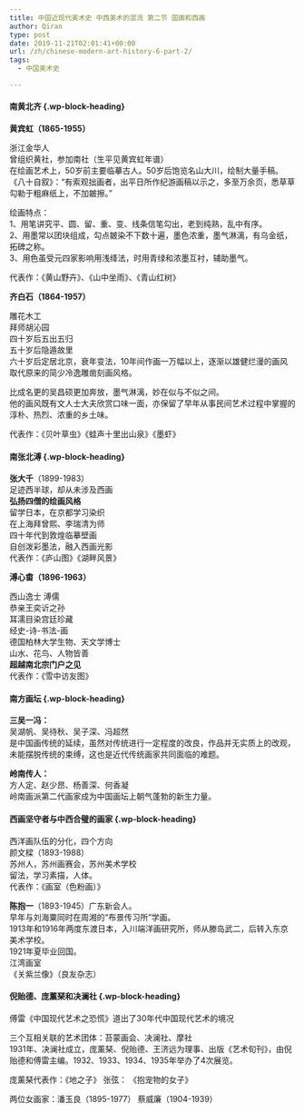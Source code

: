 ```yaml
---
title: 中国近现代美术史 中西美术的混流 第二节 国画和西画
author: Qiran
type: post
date: 2019-11-21T02:01:41+00:00
url: /zh/chinese-modern-art-history-6-part-2/
tags:
  - 中国美术史

---
```

#### 南黄北齐 {.wp-block-heading}

**黄宾虹（1865-1955）**

浙江金华人  
曾组织黄社，参加南社（生平见黄宾虹年谱）  
在绘画艺术上，50岁前主要临摹古人。50岁后饱览名山大川，绘制大量手稿。  
《八十自叙》：“有索观拙画者，出平日所作纪游画稿以示之，多至万余页，悉草草勾勒于粗麻纸上，不加皴擦。”  


绘画特点：  
1、用笔讲究平、圆、留、重、变、线条信笔勾出，老到纯熟，乱中有序。  
2、用墨常以团块组成，勾点皴染不下数十遍，墨色浓重，墨气淋漓，有乌金纸，拓碑之称。  
3、用色虽受元四家影响用浅绛法，时用青绿和浓墨互衬，辅助墨气。

代表作：《黄山野卉》、《山中坐雨》、《青山红树》

**齐白石（1864-1957）**

雕花木工  
拜师胡沁园  
四十岁后五出五归  
五十岁后隐遁故里  
六十岁后定居北京，衰年变法，10年间作画一万幅以上，逐渐以雄健烂漫的画风取代原来的简少冷逸雕凿刻画风格。

比成名更的吴昌硕更加奔放，墨气淋漓，妙在似与不似之间。  
他的画风既有文人士大夫欣赏口味一面，亦保留了早年从事民间艺术过程中掌握的淳朴、热烈、浓重的乡土味。

代表作：《贝叶草虫》《蛙声十里出山泉》《墨虾》

#### 南张北溥 {.wp-block-heading}

**张大千**（1899-1983）  
足迹西半球，却从未涉及西画  
**弘扬四僧的绘画风格**  
留学日本，在京都学习染织  
在上海拜曾熙、李瑞清为师  
四十年代到敦煌临摹壁画  
自创泼彩墨法，融入西画光影  
代表作：《庐山图》《湖畔风景》

**溥心畬（1896-1963）**

西山逸士 溥儒  
恭亲王奕䜣之孙  
耳濡目染宫廷珍藏  
经史-诗-书法-画  
德国柏林大学生物、天文学博士  
山水、花鸟、人物皆善  
**超越南北宗门户之见**  
代表作：《雪中访友图》

#### 南方画坛 {.wp-block-heading}

**三吴一冯：**  
吴湖帆、吴待秋、吴子深、冯超然  
是中国画传统的延续，虽然对传统进行一定程度的改良，作品并无实质上的改观，未能摆脱传统的束缚，这也是近代传统画家共同面临的难题。

**岭南传人：**  
方人定、赵少昂、杨善深、何香凝  
岭南画派第二代画家成为中国画坛上朝气蓬勃的新生力量。

#### **西画坚守者与中西合璧的画家** {.wp-block-heading}

西洋画队伍的分化，四个方向  
颜文樑（1893-1988）  
苏州人，苏州画赛会，苏州美术学校  
留法，学习素描，人体。  
代表作：《画室（色粉画）》

**陈抱一**（1893-1945）广东新会人。  
早年与刘海粟同时在周湘的“布景传习所”学画。  
1913年和1916年两度东渡日本，入川端洋画研究所，师从滕岛武二，后转入东京美术学校。  
1921年夏毕业回国。  
江湾画室  
《关紫兰像》（良友杂志）

#### 倪贻德、庞薰琹和决澜社 {.wp-block-heading}

傅雷《中国现代艺术之恐慌》道出了30年代中国现代艺术的境况

三个互相关联的艺术团体：苔蒙画会、决澜社、摩社  
1931年、决澜社成立，庞薰琹、倪贻德、王济远为理事、出版《艺术旬刊》，由倪贻德和傅雷主编。1932、1933、1934、1935年举办了4次展览。

庞薰琹代表作：《地之子》 张弦： 《抱宠物的女子》

两位女画家：潘玉良（1895-1977） 蔡威廉（1904-1939）